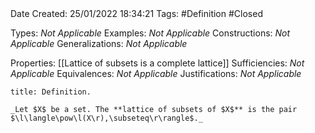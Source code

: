 <br />
<br />

Date Created: 25/01/2022 18:34:21
Tags: #Definition #Closed 

Types: _Not Applicable_
Examples: _Not Applicable_ 
Constructions: _Not Applicable_
Generalizations: _Not Applicable_

Properties: [[Lattice of subsets is a complete lattice]]
Sufficiencies: _Not Applicable_
Equivalences: _Not Applicable_
Justifications: _Not Applicable_

``` ad-Definition
title: Definition.

_Let $X$ be a set. The **lattice of subsets of $X$** is the pair $\l\langle\pow\l(X\r),\subseteq\r\rangle$._

```
